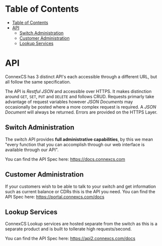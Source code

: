 # Table of Contents

* [Table of Contents](#table-of-contents)
* [API](#api)
   * [Switch Administration](#switch-administration)
   * [Customer Administration](#customer-administration)
   * [Lookup Services](#lookup-services)

# API
ConnexCS has 3 distinct API's each accessible through a different URL, but all follow the same specification.

The API is _Restful JSON_ and accessible over HTTPS. It makes distinction around `GET`, `SET`, `PUT` and `DELETE` and follows CRUD. Requests primarly take advantage of request variables however _JSON Documents_ may occasionally be posted where a more complex request is required. A _JSON Document_ will always be returned. Errors are provided on the HTTPS Layer.

## Switch Administration
The switch API provides **full administrative capabilities**, by this we mean "every function that you can accomplish through our web interface is available through our API".

You can find the API Spec here: <https://docs.connexcs.com>

## Customer Administration
If your customers wish to be able to talk to your switch and get information such as current balance or CDRs this is the API you need.
You can find the API Spec here: <https://portal.connexcs.com/docs>


## Lookup Services
ConnexCS Lookup services are hosted separate from the switch as this is a separate product and is built to tollerate high requests/second.

You can find the API Spec here: <https://api2.connexcs.com/docs>

